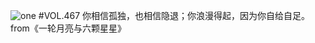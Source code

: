 ![one](http://image.wufazhuce.com/FqzqT5l9pJa7Q79BFzuwg3MXz4Bu)
#VOL.467
你相信孤独，也相信隐退；你浪漫得起，因为你自给自足。from《一轮月亮与六颗星星》